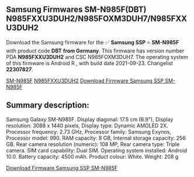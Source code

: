 <h2>Samsung Firmwares SM-N985F(DBT) N985FXXU3DUH2/N985FOXM3DUH7/N985FXXU3DUH2</h2>
Download the Samsung firmware for the ✅ <strong>Samsung SSP </strong> ⭐ <strong>SM-N985F</strong> with product code <strong>DBT</strong> <strong> from Germany</strong>. This firmware has version number PDA <strong>N985FXXU3DUH2</strong> and CSC N985FOXM3DUH7. The operating system of this firmware is Android R , with build date 2021-09-23. Changelist <strong>22307827</strong>.


[SM-N985F](https://samfirm.shop/samsung/model/SM-N985F)
[N985FXXU3DUH2](https://samfirm.shop/samsung/pda/N985FXXU3DUH2)
[Download Firmware Samsung SSP SM-N985F](https://samfirm.shop/samsung/firmware/459829)
<h2>Summary description:</h2>
<p>Samsung Galaxy SM-N985F. Display diagonal: 17.5 cm (6.9"), Display resolution: 3088 x 1440 pixels, Display type: Dynamic AMOLED 2X. Processor frequency: 2.73 GHz, Processor family: Samsung Exynos, Processor model: 990. RAM capacity: 8 GB, Internal storage capacity: 256 GB. Rear camera resolution (numeric): 108 MP, Rear camera type: Triple camera. SIM card capability: Dual SIM. Operating system installed: Android 10.0. Battery capacity: 4500 mAh. Product colour: White. Weight: 208 g</p>


[Download Firmware Samsung SSP SM-N985F](https://samfirm.shop/samsung/firmware/459829)
